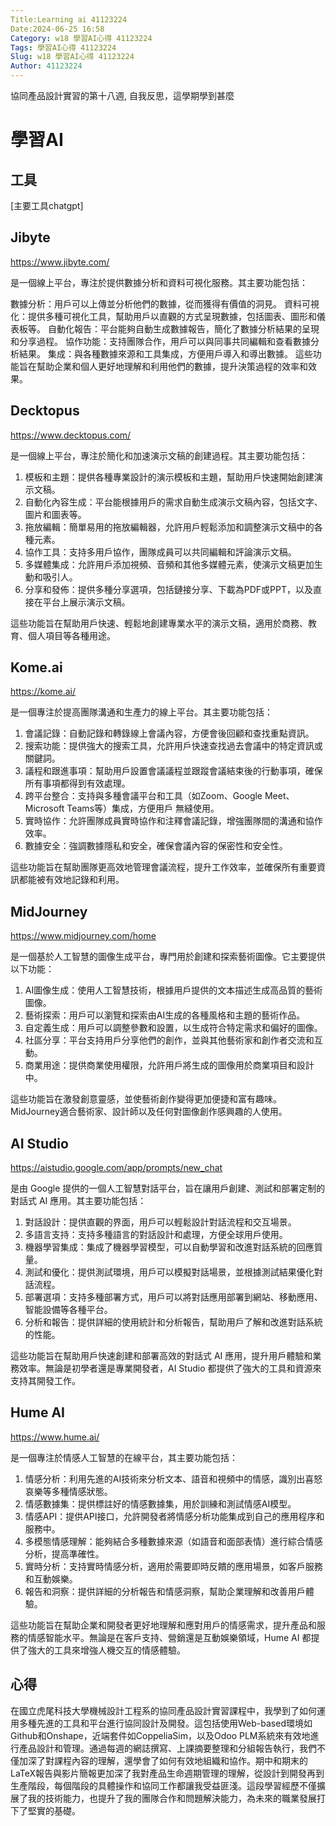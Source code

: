 ```yaml
---
Title:Learning ai 41123224
Date:2024-06-25 16:58
Category: w18 學習AI心得 41123224 
Tags: 學習AI心得 41123224
Slug: w18 學習AI心得 41123224
Author: 41123224
---
```


協同產品設計實習的第十八週, 自我反思，這學期學到甚麼

<!-- PELICAN_END_SUMMARY -->

# 學習AI

## 工具
[主要工具chatgpt]

## Jibyte
https://www.jibyte.com/

是一個線上平台，專注於提供數據分析和資料可視化服務。其主要功能包括：

數據分析：用戶可以上傳並分析他們的數據，從而獲得有價值的洞見。
資料可視化：提供多種可視化工具，幫助用戶以直觀的方式呈現數據，包括圖表、圖形和儀表板等。
自動化報告：平台能夠自動生成數據報告，簡化了數據分析結果的呈現和分享過程。
協作功能：支持團隊合作，用戶可以與同事共同編輯和查看數據分析結果。
集成：與各種數據來源和工具集成，方便用戶導入和導出數據。
這些功能旨在幫助企業和個人更好地理解和利用他們的數據，提升決策過程的效率和效果。

## Decktopus
https://www.decktopus.com/

是一個線上平台，專注於簡化和加速演示文稿的創建過程。其主要功能包括：

1. 模板和主題：提供各種專業設計的演示模板和主題，幫助用戶快速開始創建演示文稿。
2. 自動化內容生成：平台能根據用戶的需求自動生成演示文稿內容，包括文字、圖片和圖表等。
3. 拖放編輯：簡單易用的拖放編輯器，允許用戶輕鬆添加和調整演示文稿中的各種元素。
4. 協作工具：支持多用戶協作，團隊成員可以共同編輯和評論演示文稿。
5. 多媒體集成：允許用戶添加視頻、音頻和其他多媒體元素，使演示文稿更加生動和吸引人。
6. 分享和發佈：提供多種分享選項，包括鏈接分享、下載為PDF或PPT，以及直接在平台上展示演示文稿。

這些功能旨在幫助用戶快速、輕鬆地創建專業水平的演示文稿，適用於商務、教育、個人項目等各種用途。

## Kome.ai
https://kome.ai/

是一個專注於提高團隊溝通和生產力的線上平台。其主要功能包括：

1. 會議記錄：自動記錄和轉錄線上會議內容，方便會後回顧和查找重點資訊。
2. 搜索功能：提供強大的搜索工具，允許用戶快速查找過去會議中的特定資訊或關鍵詞。
3. 議程和跟進事項：幫助用戶設置會議議程並跟蹤會議結束後的行動事項，確保所有事項都得到有效處理。
4. 跨平台整合：支持與多種會議平台和工具（如Zoom、Google Meet、Microsoft Teams等）集成，方便用戶   無縫使用。
5. 實時協作：允許團隊成員實時協作和注釋會議記錄，增強團隊間的溝通和協作效率。
6. 數據安全：強調數據隱私和安全，確保會議內容的保密性和安全性。

這些功能旨在幫助團隊更高效地管理會議流程，提升工作效率，並確保所有重要資訊都能被有效地記錄和利用。

## MidJourney
https://www.midjourney.com/home

是一個基於人工智慧的圖像生成平台，專門用於創建和探索藝術圖像。它主要提供以下功能：

1. AI圖像生成：使用人工智慧技術，根據用戶提供的文本描述生成高品質的藝術圖像。
2. 藝術探索：用戶可以瀏覽和探索由AI生成的各種風格和主題的藝術作品。
3. 自定義生成：用戶可以調整參數和設置，以生成符合特定需求和偏好的圖像。
4. 社區分享：平台支持用戶分享他們的創作，並與其他藝術家和創作者交流和互動。
5. 商業用途：提供商業使用權限，允許用戶將生成的圖像用於商業項目和設計中。

這些功能旨在激發創意靈感，並使藝術創作變得更加便捷和富有趣味。MidJourney適合藝術家、設計師以及任何對圖像創作感興趣的人使用。

## AI Studio
https://aistudio.google.com/app/prompts/new_chat

是由 Google 提供的一個人工智慧對話平台，旨在讓用戶創建、測試和部署定制的對話式 AI 應用。其主要功能包括：

1. 對話設計：提供直觀的界面，用戶可以輕鬆設計對話流程和交互場景。
2. 多語言支持：支持多種語言的對話設計和處理，方便全球用戶使用。
3. 機器學習集成：集成了機器學習模型，可以自動學習和改進對話系統的回應質量。
4. 測試和優化：提供測試環境，用戶可以模擬對話場景，並根據測試結果優化對話流程。
5. 部署選項：支持多種部署方式，用戶可以將對話應用部署到網站、移動應用、智能設備等各種平台。
6. 分析和報告：提供詳細的使用統計和分析報告，幫助用戶了解和改進對話系統的性能。

這些功能旨在幫助用戶快速創建和部署高效的對話式 AI 應用，提升用戶體驗和業務效率。無論是初學者還是專業開發者，AI Studio 都提供了強大的工具和資源來支持其開發工作。

## Hume AI
https://www.hume.ai/

是一個專注於情感人工智慧的在線平台，其主要功能包括：

1. 情感分析：利用先進的AI技術來分析文本、語音和視頻中的情感，識別出喜怒哀樂等多種情感狀態。
2. 情感數據集：提供標註好的情感數據集，用於訓練和測試情感AI模型。
3. 情感API：提供API接口，允許開發者將情感分析功能集成到自己的應用程序和服務中。
4. 多模態情感理解：能夠結合多種數據來源（如語音和面部表情）進行綜合情感分析，提高準確性。
5. 實時分析：支持實時情感分析，適用於需要即時反饋的應用場景，如客戶服務和互動娛樂。
6. 報告和洞察：提供詳細的分析報告和情感洞察，幫助企業理解和改善用戶體驗。

這些功能旨在幫助企業和開發者更好地理解和應對用戶的情感需求，提升產品和服務的情感智能水平。無論是在客戶支持、營銷還是互動娛樂領域，Hume AI 都提供了強大的工具來增強人機交互的情感體驗。

## 心得
在國立虎尾科技大學機械設計工程系的協同產品設計實習課程中，我學到了如何運用多種先進的工具和平台進行協同設計及開發。這包括使用Web-based環境如Github和Onshape，近端套件如CoppeliaSim，以及Odoo PLM系統來有效地進行產品設計和管理。通過每週的網誌撰寫、上課摘要整理和分組報告執行，我們不僅加深了對課程內容的理解，還學會了如何有效地組織和協作。期中和期末的LaTeX報告與影片簡報更加深了我對產品生命週期管理的理解，從設計到開發再到生產階段，每個階段的具體操作和協同工作都讓我受益匪淺。這段學習經歷不僅擴展了我的技術能力，也提升了我的團隊合作和問題解決能力，為未來的職業發展打下了堅實的基礎。